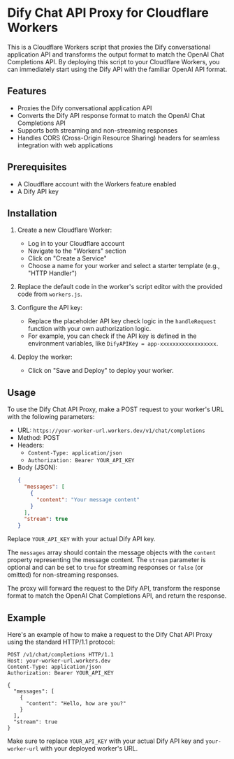 # Dify Chat API Proxy for Cloudflare Workers

This is a Cloudflare Workers script that proxies the Dify conversational application API and transforms the output format to match the OpenAI Chat Completions API. By deploying this script to your Cloudflare Workers, you can immediately start using the Dify API with the familiar OpenAI API format.

## Features

- Proxies the Dify conversational application API
- Converts the Dify API response format to match the OpenAI Chat Completions API
- Supports both streaming and non-streaming responses
- Handles CORS (Cross-Origin Resource Sharing) headers for seamless integration with web applications

## Prerequisites

- A Cloudflare account with the Workers feature enabled
- A Dify API key

## Installation

1. Create a new Cloudflare Worker:
   - Log in to your Cloudflare account
   - Navigate to the "Workers" section
   - Click on "Create a Service"
   - Choose a name for your worker and select a starter template (e.g., "HTTP Handler")

2. Replace the default code in the worker's script editor with the provided code from `workers.js`.

3. Configure the API key:
   - Replace the placeholder API key check logic in the `handleRequest` function with your own authorization logic.
   - For example, you can check if the API key is defined in the environment variables, like `DifyAPIKey = app-xxxxxxxxxxxxxxxxxx`.

4. Deploy the worker:
   - Click on "Save and Deploy" to deploy your worker.

## Usage

To use the Dify Chat API Proxy, make a POST request to your worker's URL with the following parameters:

- URL: `https://your-worker-url.workers.dev/v1/chat/completions`
- Method: POST
- Headers:
  - `Content-Type: application/json`
  - `Authorization: Bearer YOUR_API_KEY`
- Body (JSON):
  ```json
  {
    "messages": [
      {
        "content": "Your message content"
      }
    ],
    "stream": true
  }
  ```

Replace `YOUR_API_KEY` with your actual Dify API key.

The `messages` array should contain the message objects with the `content` property representing the message content. The `stream` parameter is optional and can be set to `true` for streaming responses or `false` (or omitted) for non-streaming responses.

The proxy will forward the request to the Dify API, transform the response format to match the OpenAI Chat Completions API, and return the response.

## Example

Here's an example of how to make a request to the Dify Chat API Proxy using the standard HTTP/1.1 protocol:

```http
POST /v1/chat/completions HTTP/1.1
Host: your-worker-url.workers.dev
Content-Type: application/json
Authorization: Bearer YOUR_API_KEY

{
  "messages": [
    {
      "content": "Hello, how are you?"
    }
  ],
  "stream": true
}
```

Make sure to replace `YOUR_API_KEY` with your actual Dify API key and `your-worker-url` with your deployed worker's URL.